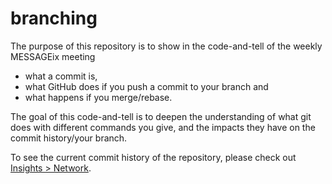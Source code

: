 # branching

The purpose of this repository is to show in the code-and-tell of the weekly MESSAGEix meeting
- what a commit is,
- what GitHub does if you push a commit to your branch and
- what happens if you merge/rebase.

The goal of this code-and-tell is to deepen the understanding of what git does with different commands you give, and the impacts they have on the commit history/your branch.

To see the current commit history of the repository, please check out [Insights > Network](https://github.com/LauWien/branching/network).
